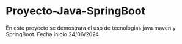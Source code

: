 # Proyecto-Java-SpringBoot
En este proyecto se demostrara el uso de tecnologias java maven y SpringBoot. Fecha inicio 24/06/2024

